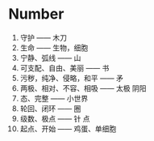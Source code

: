 # Number

1. 守护 —— 木刀
2. 生命 —— 生物，细胞
3. 宁静、弧线 —— 山
4. 可支配、自由、美丽 —— 书
5. 污秽，纯净、侵略，和平 —— 矛
6. 两极、相对、不容、相吸 —— 太极 阴阳
7. 态、完整 —— 小世界
8. 轮回、闭环 —— 圈
9. 级数、极点 —— 针 点
10. 起点、开始 —— 鸡蛋、单细胞